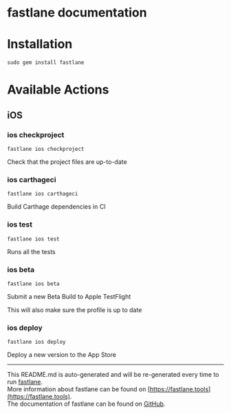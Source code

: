 fastlane documentation
================
# Installation
```
sudo gem install fastlane
```
# Available Actions
## iOS
### ios checkproject
```
fastlane ios checkproject
```
Check that the project files are up-to-date
### ios carthageci
```
fastlane ios carthageci
```
Build Carthage dependencies in CI
### ios test
```
fastlane ios test
```
Runs all the tests
### ios beta
```
fastlane ios beta
```
Submit a new Beta Build to Apple TestFlight

This will also make sure the profile is up to date
### ios deploy
```
fastlane ios deploy
```
Deploy a new version to the App Store

----

This README.md is auto-generated and will be re-generated every time to run [fastlane](https://fastlane.tools).  
More information about fastlane can be found on [https://fastlane.tools](https://fastlane.tools).  
The documentation of fastlane can be found on [GitHub](https://github.com/fastlane/fastlane).